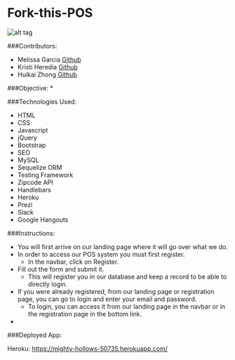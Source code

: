 # Fork-this-POS

![alt tag](?)

###Contributors:

* Melissa Garcia [Github](https://github.com/melissag13)
* Kristi Heredia [Github](https://github.com/froglander)
* Huikai Zhong [Github](https://github.com/huikai123)

###Objective:
* 

###Technologies Used:
* HTML
* CSS
* Javascript
* jQuery
* Bootstrap
* SEO
* MySQL
* Sequelize ORM
* Testing Framework
* Zipcode API
* Handlebars
* Heroku
* Prezi
* Slack
* Google Hangouts

###Instructions:

* You will first arrive on our landing page where it will go over what we do.
* In order to access our POS system you must first register.
	* In the navbar, click on Register.
* Fill out the form and submit it. 
	* This will register you in our database and keep a record to be able to directly login.
* If you were already registered, from our landing page or registration page, you can go to login and enter your email and password. 
  	* To login, you can access it from our landing page in the navbar or in the registration page in the bottom link.
* 

###Deployed App:

Heroku: https://mighty-hollows-50735.herokuapp.com/


